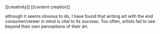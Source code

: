 [[creativity]] [[content creation]] 

although it seems obvious to do, I have found that writing art with the end consumer/viewer in mind is vital to its success. Too often, artists fail to see beyond their own perceptions of their art.